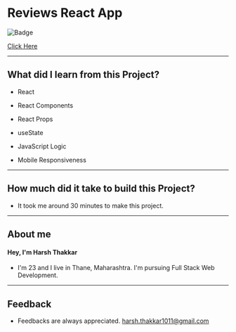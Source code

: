 # Reviews React App

![Badge](https://img.shields.io/badge/Netlify-Link-green)

[Click Here]()

---

## What did I learn from this Project?

- React

- React Components

- React Props

- useState

- JavaScript Logic

- Mobile Responsiveness

---

## How much did it take to build this Project?

- It took me around 30 minutes to make this project.

---

## **About me**

#### **Hey, I'm Harsh Thakkar**

- I'm 23 and I live in Thane, Maharashtra. I'm pursuing Full Stack Web Development.

---

## **Feedback**

- Feedbacks are always appreciated. harsh.thakkar1011@gmail.com

